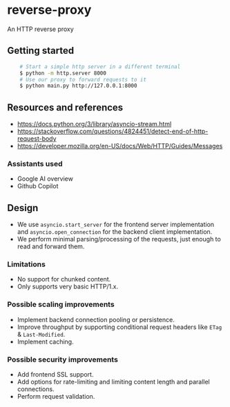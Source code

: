 # reverse-proxy
An HTTP reverse proxy

## Getting started

```bash
    # Start a simple http server in a different terminal
    $ python -m http.server 8000
    # Use our proxy to forward requests to it
    $ python main.py http://127.0.0.1:8000
```

## Resources and references

- https://docs.python.org/3/library/asyncio-stream.html
- https://stackoverflow.com/questions/4824451/detect-end-of-http-request-body
- https://developer.mozilla.org/en-US/docs/Web/HTTP/Guides/Messages

### Assistants used

- Google AI overview
- Github Copilot

## Design

- We use `asyncio.start_server` for the frontend server implementation
  and `asyncio.open_connection` for the backend client implementation.
- We perform minimal parsing/processing of the requests, just enough to read and forward them.

### Limitations

- No support for chunked content.
- Only supports very basic HTTP/1.x.

### Possible scaling improvements

- Implement backend connection pooling or persistence.
- Improve throughput by supporting conditional request headers like `ETag` & `Last-Modified`.
- Implement caching.

### Possible security improvements

- Add frontend SSL support.
- Add options for rate-limiting and limiting content length and parallel connections.
- Perform request validation.
